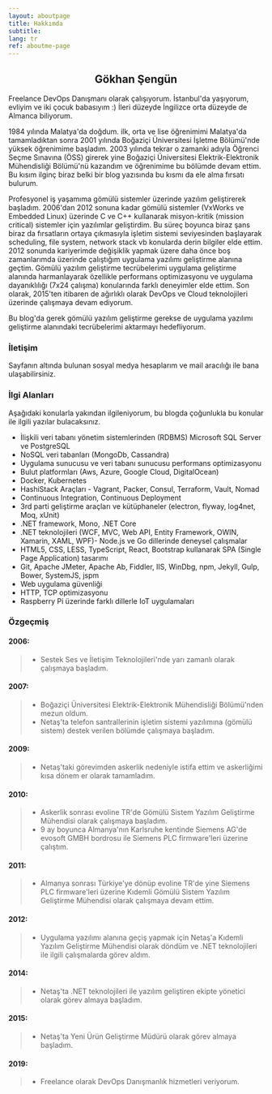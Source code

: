 ```yaml
---
layout: aboutpage
title: Hakkımda
subtitle:
lang: tr
ref: aboutme-page 
---
```


<center><h2>Gökhan Şengün</h2></center>

Freelance DevOps Danışmanı olarak çalışıyorum. İstanbul'da yaşıyorum, evliyim ve iki çocuk babasıyım :) İleri düzeyde İngilizce orta düzeyde de Almanca biliyorum.

1984 yılında Malatya'da doğdum. ilk, orta ve lise öğrenimimi Malatya'da tamamladıktan sonra 2001 yılında Boğaziçi Üniversitesi İşletme Bölümü'nde yüksek öğrenimime başladım. 2003 yılında tekrar o zamanki adıyla Öğrenci Seçme Sınavına (ÖSS) girerek yine Boğaziçi Üniversitesi Elektrik-Elektronik Mühendisliği Bölümü'nü kazandım ve öğrenimime bu bölümde devam ettim. Bu kısım ilginç biraz belki bir blog yazısında bu kısmı da ele alma fırsatı bulurum.

Profesyonel iş yaşamıma gömülü sistemler üzerinde yazılım geliştirerek başladım. 2006'dan 2012 sonuna kadar gömülü sistemler (VxWorks ve Embedded Linux) üzerinde C ve C++ kullanarak misyon-kritik (mission critical) sistemler için yazılımlar geliştirdim. Bu süreç boyunca biraz şans biraz da fırsatların ortaya çıkmasıyla işletim sistemi seviyesinden başlayarak scheduling, file system, network stack vb konularda derin bilgiler elde ettim. 2012 sonunda kariyerimde değişiklik yapmak üzere daha önce boş zamanlarımda üzerinde çalıştığım uygulama yazılımı geliştirme alanına geçtim. Gömülü yazılım geliştirme tecrübelerimi uygulama geliştirme alanında harmanlayarak özellikle performans optimizasyonu ve uygulama dayanıklılığı (7x24 çalışma) konularında farklı deneyimler elde ettim. Son olarak, 2015'ten itibaren de ağırlıklı olarak DevOps ve Cloud teknolojileri üzerinde çalışmaya devam ediyorum.

Bu blog'da gerek gömülü yazılım geliştirme gerekse de uygulama yazılımı geliştirme alanındaki tecrübelerimi aktarmayı hedefliyorum. 

### İletişim

Sayfanın altında bulunan sosyal medya hesaplarım ve mail aracılığı ile bana ulaşabilirsiniz. 

### İlgi Alanları

Aşağıdaki konularla yakından ilgileniyorum, bu blogda çoğunlukla bu konular ile ilgili yazılar bulacaksınız.

- İlişkili veri tabanı yönetim sistemlerinden (RDBMS) Microsoft SQL Server ve PostgreSQL 
- NoSQL veri tabanları (MongoDb, Cassandra)
- Uygulama sunucusu ve veri tabanı sunucusu performans optimizasyonu
- Bulut platformları (Aws, Azure, Google Cloud, DigitalOcean)
- Docker, Kubernetes
- HashiStack Araçları - Vagrant, Packer, Consul, Terraform, Vault, Nomad
- Continuous Integration, Continuous Deployment
- 3rd parti geliştirme araçları ve kütüphaneler (electron, flyway, log4net, Moq, xUnit)
- .NET framework, Mono, .NET Core
- .NET teknolojileri (WCF, MVC, Web API, Entity Framework, OWIN, Xamarin, XAML, WPF)- Node.js ve Go dillerinde deneysel çalışmalar
- HTML5, CSS, LESS, TypeScript, React, Bootstrap kullanarak SPA (Single Page Application) tasarımı
- Git, Apache JMeter, Apache Ab, Fiddler, IIS, WinDbg, npm, Jekyll, Gulp, Bower, SystemJS, jspm 
- Web uygulama güvenliği
- HTTP, TCP optimizasyonu
- Raspberry Pi üzerinde farklı dillerle IoT uygulamaları

### Özgeçmiş

#### 2006:

> * Sestek Ses ve İletişim Teknolojileri'nde yarı zamanlı olarak çalışmaya başladım.

#### 2007:

> * Boğaziçi Üniversitesi Elektrik-Elektronik Mühendisliği Bölümü'nden mezun oldum.
> * Netaş'ta telefon santrallerinin işletim sistemi yazılımına (gömülü sistem) destek verilen bölümde çalışmaya başladım.

#### 2009:

> * Netaş'taki görevimden askerlik nedeniyle istifa ettim ve askerliğimi kısa dönem er olarak tamamladım.

#### 2010:

> * Askerlik sonrası evoline TR'de Gömülü Sistem Yazılım Geliştirme Mühendisi olarak çalışmaya başladım.
> * 9 ay boyunca Almanya'nın Karlsruhe kentinde Siemens AG'de evosoft GMBH bordrosu ile Siemens PLC firmware'leri üzerine çalıştım.

#### 2011:

> * Almanya sonrası Türkiye'ye dönüp evoline TR'de yine Siemens PLC firmware'leri üzerine Kıdemli Gömülü Sistem Yazılım Geliştirme Mühendisi olarak çalışmaya devam ettim.

#### 2012:

> * Uygulama yazılımı alanına geçiş yapmak için Netaş'a Kıdemli Yazılım Geliştirme Mühendisi olarak döndüm ve .NET teknolojileri ile ilgili çalışmalarda görev aldım.

#### 2014:

> * Netaş'ta .NET teknolojileri ile yazılım geliştiren ekipte yönetici olarak görev almaya başladım.

#### 2015:

> * Netaş'ta Yeni Ürün Geliştirme Müdürü olarak görev almaya başladım.

#### 2019:

> * Freelance olarak DevOps Danışmanlık hizmetleri veriyorum.
